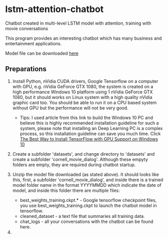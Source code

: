 # lstm-attention-chatbot
Chatbot created in multi-level LSTM model with attention, training with movie conversations

This program provides an interesting chatbot which has many business and entertainment applications.

Model file can be downloaded [here](https://www.dropbox.com/s/6ybgdw6z0miq0nr/models.zip?dl=0)


## Preparations

1. Install Python, nVidia CUDA drivers, Google Tensorflow on a computer with GPU, e.g. nVidia GeForce GTX 1080, the system is created on a high performance Windows 10 platform using 1 nVidia GeForce GTX 1080, but it should works on Linux system with a high quality nVidia graphic card too. You should be able to run it on a CPU based system without GPU but the performance will not be very good. 
   - Tips: I used article from this link to build the Windows 10 PC and believe this is highly recommended installation guideline for such a system, please note that installing an Deep Learning PC is a complex process, so this installation guideline can save you much time. Click [The Best Way to Install TensorFlow with GPU Support on Windows 10](https://www.pugetsystems.com/labs/hpc/The-Best-Way-to-Install-TensorFlow-with-GPU-Support-on-Windows-10-Without-Installing-CUDA-1187/)

2. Create a subfolder 'datasets', and change directory to 'datasets' and create a subfolder 'cornell_movie_dialog'. Although these empyty folders are empty, they are required during chatbot startup.

3. Unzip the model file downloaded (as stated above). It should looks like this, first, a subfolder 'cornell_movie_dialog', and inside there is a trained model folder name in the format YYYYMMDD which indicate the date of model, and inside this folder there are multiple files:
   - best_weights_training.ckpt.* - Google tensorflow checkpoint files, you use best_weights_training.ckpt to launch the chatbot model in tensorflow.
   - cleaned_dataset - a text file that summaries all training data.
   - chat_logs - all your conversations with the chatbot can be found here.

4. 

